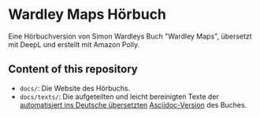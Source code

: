 # Wardley Maps Hörbuch
Eine Hörbuchversion von Simon Wardleys Buch "Wardley Maps", übersetzt mit DeepL und erstellt mit Amazon Polly.

## Content of this repository

* `docs/`: Die Website des Hörbuchs.
* `docs/texts/`: Die aufgeteilten und leicht bereinigten Texte der [automatisiert ins Deutsche übersetzten](https://github.com/selfscrum/wardley-maps-book) [Asciidoc-Version](https://github.com/andrewharmellaw/wardley-maps-book) des Buches.